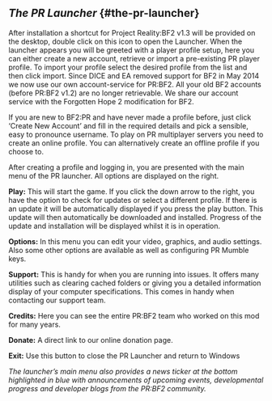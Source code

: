 ## _The PR Launcher_ {#the-pr-launcher}

After installation a shortcut for Project Reality:BF2 v1.3 will be provided on the desktop, double click on this icon to open the Launcher. When the launcher appears you will be greeted with a player profile setup, here you can either create a new account, retrieve or import a pre-existing PR player profile. To import your profile select the desired profile from the list and then click import. Since DICE and EA removed support for BF2 in May 2014 we now use our own account-service for PR:BF2\. All your old BF2 accounts (before PR:BF2 v1.2) are no longer retrievable. We share our account service with the Forgotten Hope 2 modification for BF2.

If you are new to BF2:PR and have never made a profile before, just click ‘Create New Account’ and fill in the required details and pick a sensible, easy to pronounce username. To play on PR multiplayer servers you need to create an online profile. You can alternatively create an offline profile if you choose to.

After creating a profile and logging in, you are presented with the main menu of the PR launcher. All options are displayed on the right.

**Play:** This will start the game. If you click the down arrow to the right, you have the option to check for updates or select a different profile. If there is an update it will be automatically displayed if you press the play button. This update will then automatically be downloaded and installed. Progress of the update and installation will be displayed whilst it is in operation.

**Options:** In this menu you can edit your video, graphics, and audio settings. Also some other options are available as well as configuring PR Mumble keys.

**Support:** This is handy for when you are running into issues. It offers many utilities such as clearing cached folders or giving you a detailed information display of your computer specifications. This comes in handy when contacting our support team.

**Credits:** Here you can see the entire PR:BF2 team who worked on this mod for many years.

**Donate:** A direct link to our online donation page.

**Exit:** Use this button to close the PR Launcher and return to Windows

_The launcher’s main menu also provides a news ticker at the bottom highlighted in blue with announcements of upcoming events, developmental progress and developer blogs from the PR:BF2 community._